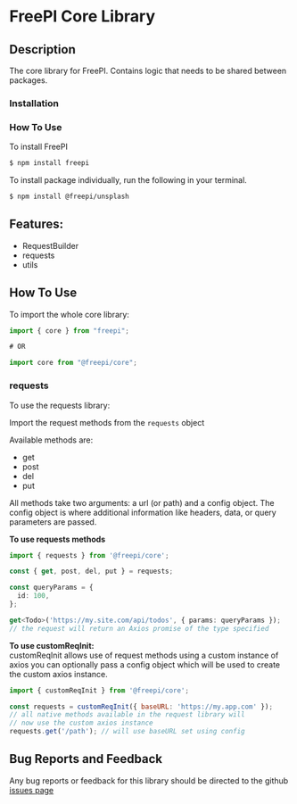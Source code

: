 # FreePI Core Library

## Description

The core library for FreePI. Contains logic that needs to be shared between packages.

### Installation

### How To Use
To install FreePI

```bash
$ npm install freepi
```

To install package individually, run the following in your terminal.

```bash
$ npm install @freepi/unsplash
```

## Features:

- RequestBuilder
- requests
- utils

## How To Use

To import the whole core library:

```javascript
import { core } from "freepi";

# OR

import core from "@freepi/core";

```

### requests

To use the requests library:

Import the request methods from the `requests` object

Available methods are:

- get
- post
- del
- put

All methods take two arguments: a url (or path) and a config object. The config object is where additional information like headers, data, or query parameters are passed.

**To use requests methods**

```typescript
import { requests } from '@freepi/core';

const { get, post, del, put } = requests;

const queryParams = {
  id: 100,
};

get<Todo>('https://my.site.com/api/todos', { params: queryParams });
// the request will return an Axios promise of the type specified
```

**To use customReqInit:**  
customReqInit allows use of request methods using a custom instance of axios
you can optionally pass a config object which will be used to create the custom axios instance.

```javascript
import { customReqInit } from '@freepi/core';

const requests = customReqInit({ baseURL: 'https://my.app.com' });
// all native methods available in the request library will
// now use the custom axios instance
requests.get('/path'); // will use baseURL set using config
```

## Bug Reports and Feedback

Any bug reports or feedback for this library should be directed to the github [issues page](https://github.com/AlexGaiser/freepi/issues)

